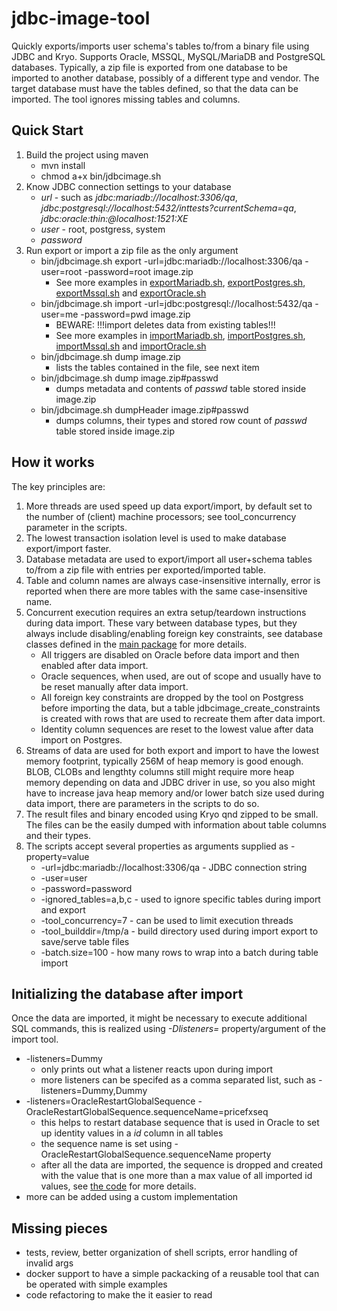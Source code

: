 # jdbc-image-tool
Quickly exports/imports user schema's tables to/from a binary file using JDBC and Kryo. Supports Oracle, MSSQL, MySQL/MariaDB and PostgreSQL databases. Typically, a zip file is exported from one database to be imported to another database, possibly  of a different type and vendor. The target database must have the tables defined, so that the data can be imported. The tool ignores missing tables and columns.

## Quick Start 
1. Build the project using maven
   * mvn install
   * chmod a+x bin/jdbcimage.sh
2. Know JDBC connection settings to your database
   * *url* - such as _jdbc:mariadb://localhost:3306/qa_, _jdbc:postgresql://localhost:5432/inttests?currentSchema=qa_, _jdbc:oracle:thin:@localhost:1521:XE_ 
   * *user* - root, postgress, system  
   * *password* 
3. Run export or import a zip file as the only argument
   * bin/jdbcimage.sh export -url=jdbc:mariadb://localhost:3306/qa -user=root -password=root image.zip
      * See more examples in [exportMariadb.sh](exportMariadb.sh), [exportPostgres.sh](exportPostgres.sh), [exportMssql.sh](exportMssql.sh) and [exportOracle.sh](exportOracle.sh)
   * bin/jdbcimage.sh import -url=jdbc:postgresql://localhost:5432/qa -user=me -password=pwd image.zip
      * BEWARE: !!!import deletes data from existing tables!!!
      * See more examples in [importMariadb.sh](importMariadb.sh), [importPostgres.sh](importPostgres.sh), [importMssql.sh](importMssql.sh) and [importOracle.sh](importOracle.sh)
   * bin/jdbcimage.sh dump image.zip
      * lists the tables contained in the file, see next item
   * bin/jdbcimage.sh dump image.zip#passwd
      * dumps metadata and contents of _passwd_ table stored inside image.zip
   * bin/jdbcimage.sh dumpHeader image.zip#passwd
      * dumps columns, their types and stored row count of _passwd_ table stored inside image.zip

## How it works
The key principles are:
1. More threads are used speed up data export/import, by default set to the number of (client) 
machine processors; see tool_concurrency parameter in the scripts.
1. The lowest transaction isolation level is used to make database export/import faster. 
1. Database metadata are used to export/import all user+schema tables to/from a zip file with entries 
per exported/imported table.
1. Table and column names are always case-insensitive internally, error is reported when there are more tables 
with the same case-insensitive name.
1. Concurrent execution requires an extra setup/teardown instructions during data import. 
These vary between database types, but they always include disabling/enabling foreign 
key constraints, see database classes defined in the [main package](src/main/java/pz/tool/jdbcimage/jdbcimage/main/) for more details.
   * All triggers are disabled on Oracle before data import and then enabled after data import.
   * Oracle sequences, when used, are out of scope and usually have to be reset manually after data import.
   * All foreign key constraints are dropped by the tool on Postgress before importing the data, but a table jdbcimage_create_constraints is created with rows that are used to recreate them after data import.  
   * Identity column sequences are reset to the lowest value after data import on Postgres.
1. Streams of data are used for both export and import to have the lowest memory footprint, typically 256M of heap 
memory is good enough. BLOB, CLOBs and lengthty columns still might require more heap memory depending on data 
and JDBC driver in use, so you also might have to increase java heap memory and/or lower batch size used during 
data import, there are parameters in the scripts to do so.
1. The result files and binary encoded using Kryo qnd zipped to be small. The files can be the easily dumped with information about table columns and their types.
1. The scripts accept several properties as arguments supplied as -property=value
   * -url=jdbc:mariadb://localhost:3306/qa - JDBC connection string 
   * -user=user 
   * -password=password 
   * -ignored_tables=a,b,c - used to ignore specific tables during import and export 
   * -tool_concurrency=7 - can be used to limit execution threads
   * -tool_builddir=/tmp/a - build directory used during import export to save/serve table files
   * -batch.size=100 - how many rows to wrap into a batch during table import

## Initializing the database after import
Once the data are imported, it might be necessary to execute additional SQL commands, this is realized using *-Dlisteners=* property/argument of the import tool.
  * -listeners=Dummy
     * only prints out what a listener reacts upon during import
     * more listeners can be specifed as a comma separated list, such as  -listeners=Dummy,Dummy
  * -listeners=OracleRestartGlobalSequence -OracleRestartGlobalSequence.sequenceName=pricefxseq
     * this helps to restart database sequence that is used in Oracle to set up identity values in a *id* column in all tables
     * the sequence name is set using -OracleRestartGlobalSequence.sequenceName property
     * after all the data are imported, the sequence is dropped and created with the value that is one more than a max value of all imported id values, see [the code](src/main/java/pz/tool/jdbcimage/main/listener/OracleRestartGlobalSequenceListener.java) for more details.
  * more can be added using a custom implementation

## Missing pieces
* tests, review, better organization of shell scripts, error handling of invalid args
* docker support to have a simple packacking of a reusable tool that can be operated with simple examples
* code refactoring to make the it easier to read